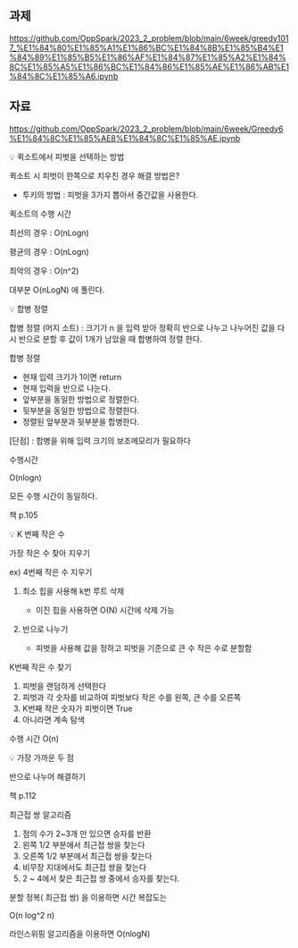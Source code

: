 ## 과제
https://github.com/OppSpark/2023_2_problem/blob/main/6week/greedy1017_%E1%84%80%E1%85%A1%E1%86%BC%E1%84%8B%E1%85%B4%E1%84%89%E1%85%B5%E1%86%AF%E1%84%87%E1%85%A2%E1%84%8C%E1%85%A5%E1%86%BC%E1%84%86%E1%85%AE%E1%86%AB%E1%84%8C%E1%85%A6.ipynb

## 자료
https://github.com/OppSpark/2023_2_problem/blob/main/6week/Greedy6%E1%84%8C%E1%85%AE8%E1%84%8C%E1%85%AE.ipynb


<aside>
💡 퀵소트에서 피벗을 선택하는 방법

</aside>

퀵소트 시 피벗이 한쪽으로 치우친 경우 해결 방법은?

- 투키의 방법 : 피벗을 3가지 뽑아서 중간값을 사용한다.

퀵소트의 수행 시간

최선의 경우 : O(nLogn)

평균의 경우 : O(nLogn)

최악의 경우 : O(n^2)

대부분 O(nLogN) 에 풀린다.

<aside>
💡 합병 정렬

</aside>

합병 정렬 (머지 소트) : 크기가 n 을 입력 받아 정확히 반으로 나누고 나누어진 값을 다시 반으로 분할 후 값이 1개가 남았을 때 합병하여 정렬 한다.

합병 정렬

- 현재 입력 크기가 1이면 return
- 현재 입력을 반으로 나눈다.
- 앞부분을 동일한 방법으로 정렬한다.
- 뒷부분을 동일한 방법으로 정렬한다.
- 정렬된 앞부분과 뒷부분을 합병한다.

[단점] : 합병을 위해 입력 크기의 보조메모리가 필요하다

수행시간

O(nlogn)

모든 수행 시간이 동일하다.

책 p.105

<aside>
💡 K 번째 작은 수

</aside>

가장 작은 수 찾아 지우기

ex) 4번째 작은 수 지우기

1. 최소 힙을 사용해 k번 루트 삭제
    - 이진 힙을 사용하면 O(N) 시간에 삭제 가능
    
2. 반으로 나누기
    - 피벗을 사용해 값을 정하고 피벗을 기준으로 큰 수 작은 수로 분할함
    

K번째 작은 수 찾기

1. 피벗을 랜덤하게 선택한다
2. 피벗과 각 숫자를 비교하여 피벗보다 작은 수를 왼쪽, 큰 수를 오른쪽
3. K번째 작은 숫자가 피벗이면 True
4. 아니라면 계속 탐색

수행 시간 O(n)

<aside>
💡 가장 가까운 두 점

</aside>

반으로 나누어 해결하기

책 p.112

최근접 쌍 알고리즘

1. 점의 수가 2~3개 만 있으면 승자를 반환
2. 왼쪽 1/2 부분에서 최근접 쌍을 찾는다
3. 오른쪽 1/2 부분에서 최근접 쌍을 찾는다
4. 비무장 지대에서도 최근접 쌍을 찾는다
5. 2 ~ 4에서 찾은 최근접 쌍 중에서 승자를 찾는다.

분할 정복( 최근접 쌍) 을 이용하면 시간 복잡도는

O(n log^2 n)

라인스위핑 알고리즘을 이용하면
O(nlogN)
